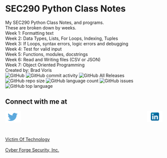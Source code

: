 # SEC290 Python Class Notes
My SEC290 Python Class Notes, and programs.<BR />
These are broken down by weeks.<BR />
Week 1: Formatting text<BR />
Week 2: Data Types, Lists, For Loops, Indexing, Tuples<BR />
Week 3: If Loops, syntax errors, logic errors and debugging<BR />
Week 4: Test for valid input<BR />
Week 5: Functions, modules, docstrings<BR />
Week 6: Read and Writing files (CSV or JSON)<BR />
Week 7: Object Oriented Programming<BR />
Created by: Brad Voris<BR />
<img alt="GitHub" src="https://img.shields.io/github/license/bvoris/sec290pythonclass">
<img alt="GitHub commit activity" src="https://img.shields.io/github/commit-activity/m/bvoris/sec290pythonclass">
<img alt="GitHub All Releases" src="https://img.shields.io/github/downloads/bvoris/sec290pythonclass/total">
<img alt="GitHub repo size" src="https://img.shields.io/github/repo-size/bvoris/sec290pythonclass">
<img alt="GitHub language count" src="https://img.shields.io/github/languages/count/bvoris/sec290pythonclass">
<img alt="GitHub issues" src="https://img.shields.io/github/issues/bvoris/sec290pythonclass">
<img alt="GitHub top language" src="https://img.shields.io/github/languages/top/bvoris/sec290pythonclass">


## Connect with me at

<a href="https://twitter.com/HMInfoSecViking?ref_src=twsrc%5Etfw"><IMG SRC="https://github.com/bvoris/bvoris/blob/master/twitter.jpg" WIDTH=10% HEIGHT=10% ALIGN=LEFT></a>

<a href="https://www.linkedin.com/in/brad-voris" target="_blank"><IMG SRC="https://github.com/bvoris/bvoris/blob/master/linkedin.png" WIDTH=10% HEIGHT=4% ALIGN=RIGHT></a>

<BR /><BR />
<BR /><BR />

<A HREF="https://www.victimoftechnology.com">Victim Of Technology<A />
<BR /><BR />
<A HREF="https://www.cyberforgesecurity.com">Cyber Forge Security, Inc.<A />
<BR /><BR />
